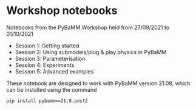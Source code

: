 # Workshop notebooks

Notebooks from the PyBaMM Workshop held from 27/09/2021 to 01/10/2021

- Session 1: Getting started
- Session 2: Using submodels/plug & play physics in PyBaMM
- Session 3: Parameterisation
- Session 4: Experiments
- Session 5: Advanced examples

These notebook are designed to work with PyBaMM version 21.08, which can be installed using the command
```bash
pip install pybamm==21.8.post2
```

